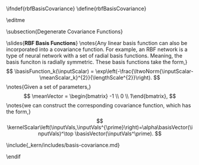 \ifndef{rbfBasisCovariance}
\define{rbfBasisCovariance}

\editme

\subsection{Degenerate Covariance Functions}

\slides{**RBF Basis Functions**}
\notes{Any linear basis function can also be incorporated into a covariance function. For example, an RBF network is a type of neural network with a set of radial basis functions. Meaning, the basis funciton is radially symmetric. These basis functions take the form,}
$$
\basisFunction_k(\inputScalar) = \exp\left(-\frac{\ltwoNorm{\inputScalar-\meanScalar_k}^{2}}{\lengthScale^{2}}\right).
$$
\notes{Given a set of parameters,}
$$
\meanVector = \begin{bmatrix} -1 \\ 0 \\ 1\end{bmatrix},
$$
\notes{we can construct the corresponding covariance function, which has the form,}
$$
\kernelScalar\left(\inputVals,\inputVals^{\prime}\right)=\alpha\basisVector(\inputVals)^\top \basisVector(\inputVals^\prime).
$$

\include{_kern/includes/basis-covariance.md}

\endif
